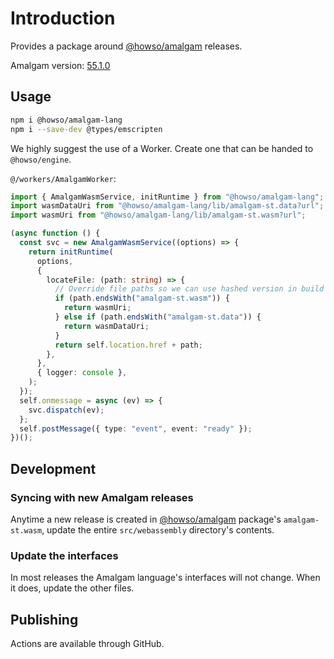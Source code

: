# Introduction

Provides a package around [@howso/amalgam](https://github.com/howsoai/amalgam) releases.

Amalgam version: [55.1.0](https://github.com/howsoai/amalgam/releases/tag/55.1.0)

## Usage

```bash
npm i @howso/amalgam-lang
npm i --save-dev @types/emscripten
```

We highly suggest the use of a Worker. Create one that can be handed to `@howso/engine`.

`@/workers/AmalgamWorker`:

```ts
import { AmalgamWasmService, initRuntime } from "@howso/amalgam-lang";
import wasmDataUri from "@howso/amalgam-lang/lib/amalgam-st.data?url";
import wasmUri from "@howso/amalgam-lang/lib/amalgam-st.wasm?url";

(async function () {
  const svc = new AmalgamWasmService((options) => {
    return initRuntime(
      options,
      {
        locateFile: (path: string) => {
          // Override file paths so we can use hashed version in build
          if (path.endsWith("amalgam-st.wasm")) {
            return wasmUri;
          } else if (path.endsWith("amalgam-st.data")) {
            return wasmDataUri;
          }
          return self.location.href + path;
        },
      },
      { logger: console },
    );
  });
  self.onmessage = async (ev) => {
    svc.dispatch(ev);
  };
  self.postMessage({ type: "event", event: "ready" });
})();
```

## Development

### Syncing with new Amalgam releases

Anytime a new release is created in [@howso/amalgam](https://github.com/howsoai/amalgam) package's
`amalgam-st.wasm`, update the entire `src/webassembly` directory's contents.

### Update the interfaces

In most releases the Amalgam language's interfaces will not change. When it does, update the other files.

## Publishing

Actions are available through GitHub.
